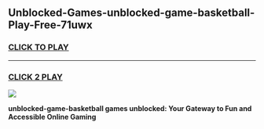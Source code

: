 
## Unblocked-Games-unblocked-game-basketball-Play-Free-71uwx
<h3>
<a href="https://premium76.site?title=unblocked-game-basketball&ref=18A">CLICK TO PLAY</a></h3>
<hr>

<h3>
<a href="https://premium76.site?title=unblocked-game-basketball&ref=18A">CLICK 2 PLAY</a>
  
</h3>

<a href="https://premium76.site?title=unblocked-game-basketball&ref=18A"><img src="https://clearcache.store/games.png"></a>


**unblocked-game-basketball games unblocked: Your Gateway to Fun and Accessible Online Gaming**
